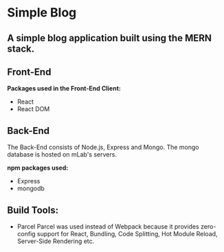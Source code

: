 # Simple Blog

## A simple blog application built using the MERN stack.

## Front-End

**Packages used in the Front-End Client:**

- React
- React DOM

## Back-End

The Back-End consists of Node.js, Express and Mongo.
The mongo database is hosted on mLab's servers.

**npm packages used:**

- Express
- mongodb

## Build Tools:

- Parcel
  Parcel was used instead of Webpack because it provides zero-config support for
  React, Bundling, Code Splitting, Hot Module Reload, Server-Side Rendering etc.
